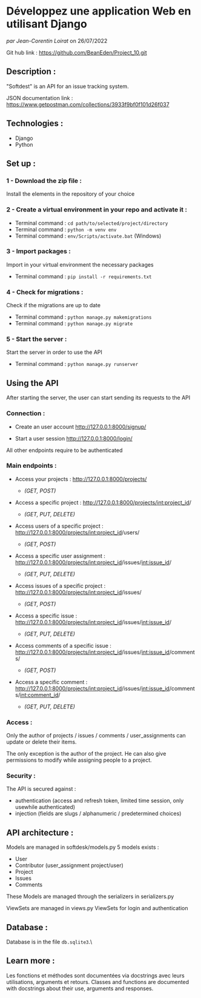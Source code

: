 # Développez une application Web en utilisant Django
*par Jean-Corentin Loirat*
on 26/07/2022

Git hub link : https://github.com/BeanEden/Project_10.git

## Description :
"Softdest" is an API for an issue tracking system.


JSON documentation link : https://www.getpostman.com/collections/3933f9bf0f101d26f037

## Technologies :
* Django
* Python


## Set up :

### 1 - Download the zip file :
Install the elements in the repository of your choice

### 2 - Create a virtual environment in your repo and activate it :
* Terminal command : `cd path/to/selected/project/directory`
* Terminal command : `python -m venv env`
* Terminal command : `env/Scripts/activate.bat` (Windows)

### 3 - Import packages :
Import in your virtual environment the necessary packages
* Terminal command : `pip install -r requirements.txt`

### 4 - Check for migrations :
Check if the migrations are up to date
* Terminal command : `python manage.py makemigrations`
* Terminal command : `python manage.py migrate`

### 5 - Start the server :
Start the server in order to use the API
* Terminal command : `python manage.py runserver`


## Using the API
After starting the server, the user can start sending its requests to the API

### Connection :
* Create an user account
http://127.0.0.1:8000/signup/

* Start a user session
http://127.0.0.1:8000/login/

All other endpoints require to be authenticated

### Main endpoints : 
* Access your projects : 
http://127.0.0.1:8000/projects/
    * _(GET, POST)_

* Access a specific project : 
http://127.0.0.1:8000/projects/<int:project_id>/
    * _(GET, PUT, DELETE)_

* Access users of a specific project : http://127.0.0.1:8000/projects/<int:project_id>/users/
    * _(GET, POST)_

* Access a specific user assignment : 
http://127.0.0.1:8000/projects/<int:project_id>/issues/<int:issue_id>/
    * _(GET, PUT, DELETE)_

* Access issues of a specific project : http://127.0.0.1:8000/projects/<int:project_id>/issues/
    * _(GET, POST)_

* Access a specific issue : 
http://127.0.0.1:8000/projects/<int:project_id>/issues/<int:issue_id>/
    * _(GET, PUT, DELETE)_

* Access comments of a specific issue : 
http://127.0.0.1:8000/projects/<int:project_id>/issues/<int:issue_id>/comments/
    * _(GET, POST)_
  
* Access a specific comment : 
http://127.0.0.1:8000/projects/<int:project_id>/issues/<int:issue_id>/comments/<int:comment_id>/
    * _(GET, PUT, DELETE)_
  

### Access : 

Only the author of projects / issues / comments / user_assignments can update or delete their items.

The only exception is the author of the project.
He can also give permissions to modify while assigning people to a project.


### Security :

The API is secured against :
- authentication (access and refresh token, limited time session, only usewhile authenticated)
- injection (fields are slugs / alphanumeric / predetermined choices)

## API architecture : 
Models are managed in softdesk/models.py
5 models exists : 
* User
* Contributor (user_assignment project/user)
* Project
* Issues
* Comments

These Models are managed through the serializers in serializers.py

ViewSets are managed in views.py
ViewSets for login and authentication

## Database :
Database is in the file `db.sqlite3`.\

## Learn more :
Les fonctions et méthodes sont documentées via docstrings avec leurs utilisations, arguments et retours.
Classes and functions are documented with docstrings about their use, arguments and responses.